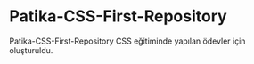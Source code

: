 # Patika-CSS-First-Repository
Patika-CSS-First-Repository CSS eğitiminde yapılan ödevler için oluşturuldu.
